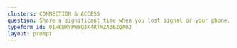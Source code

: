 ```yaml
---
clusters: CONNECTION & ACCESS
question: Share a significant time when you lost signal or your phone.
typeform_id: 01HKWXYPWYQJK4RTMZA36ZQA02
layout: prompt
---
```


